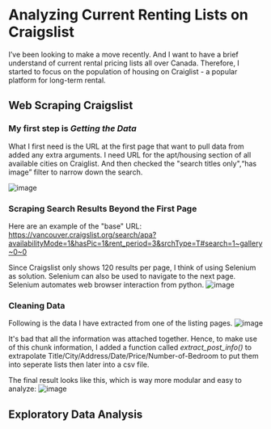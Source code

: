 # Analyzing Current Renting Lists on Craigslist 
I’ve been looking to make a move recently. And I want to have a brief understand of current rental pricing lists all over Canada. Therefore, I started to  focus on the population of housing on Craiglist - a popular platform for long-term rental. 

## Web Scraping Craigslist

### My first step is *Getting the Data* 

What I first need is the URL at the first page that want to pull data from added any extra arguments. I need URL for the apt/housing section of all available cities on Craiglist. And then checked the "search titles only",“has image” filter to narrow down the search.

![image](https://user-images.githubusercontent.com/66462812/234837123-d1a73f89-5fc9-42d8-873c-46fc4960b5d9.png)

### Scraping Search Results Beyond the First Page

Here are an example of the "base" URL: 
https://vancouver.craigslist.org/search/apa?availabilityMode=1&hasPic=1&rent_period=3&srchType=T#search=1~gallery~0~0

Since Craigslist only shows 120 results per page, I think of using Selenium as solution. Selenium can also be used to navigate to the next page. Selenium automates web browser interaction from python.
![image](https://user-images.githubusercontent.com/66462812/234835921-aa24e5d9-f819-42af-8ed1-8f62bd763bb0.png)

### Cleaning Data

Following is the data I have extracted from one of the listing pages. 
![image](https://user-images.githubusercontent.com/66462812/234839167-dab56716-a94f-4672-8523-6a778dbe28a3.png)

It's bad that all the information was attached together. Hence, to make use of this chunk information, I added a function called *extract_post_info()* to extrapolate Title/City/Address/Date/Price/Number-of-Bedroom to put them into seperate lists then later into a csv file.

The final result looks like this, which is way more modular and easy to analyze:
![image](https://user-images.githubusercontent.com/66462812/234843754-291133e4-cabc-45b9-9a44-f5d147108760.png)

## Exploratory Data Analysis



